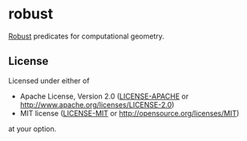# robust

[Robust](https://observablehq.com/@mourner/non-robust-arithmetic-as-art) predicates for computational geometry.

## License

Licensed under either of

 * Apache License, Version 2.0 ([LICENSE-APACHE](LICENSE-APACHE) or http://www.apache.org/licenses/LICENSE-2.0)
 * MIT license ([LICENSE-MIT](LICENSE-MIT) or http://opensource.org/licenses/MIT)

at your option.